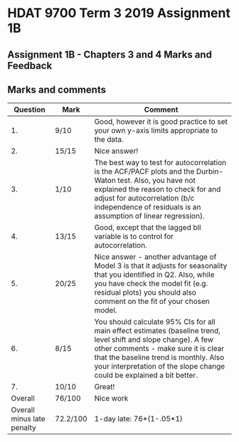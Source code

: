 # HDAT 9700 Term 3 2019 Assignment 1B

## Assignment 1B - Chapters 3 and 4 Marks and Feedback





## Marks and comments

| Question | Mark           | Comment       	|
|----------|----------------|---------------	|
| 1.       |  9/10           |  Good, however it is good practice to set your own y-axis limits appropriate to the data.            	|
| 2.       |  15/15           |   Nice answer!              |
| 3.       |  1/10           |   The best way to test for autocorrelation is the ACF/PACF plots and the Durbin-Waton test. Also, you have not explained the reason to check for and adjust for autocorrelation (b/c independence of residuals is an assumption of linear regression).  	          |
| 4.       |  13/15           |  Good, except that the lagged bll variable is to control for autocorrelation. 	            |
| 5.       |  20/25           | Nice answer - another advantage of Model 3 is that it adjusts for seasonality that you identified in Q2. Also, while you have check the model fit (e.g. residual plots) you should also comment on the fit of your chosen model.                  |
| 6.       |  8/15           | You should calculate 95% CIs for all main effect estimates (baseline trend, level shift and slope change). A few other comments - make sure it is clear that the baseline trend is monthly. Also your interpretation of the slope change could be explained a bit better.      	          |
| 7.       |  10/10           |   Great!   	          |
| Overall  |  76/100          |  Nice work               |
|Overall minus late penalty| 72.2/100|1-day late: 76*(1-.05*1)|
